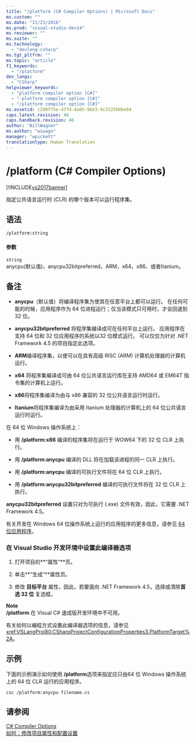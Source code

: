 ```yaml
---
title: "/platform (C# Compiler Options) | Microsoft Docs"
ms.custom: ""
ms.date: "11/23/2016"
ms.prod: "visual-studio-dev14"
ms.reviewer: ""
ms.suite: ""
ms.technology: 
  - "devlang-csharp"
ms.tgt_pltfrm: ""
ms.topic: "article"
f1_keywords: 
  - "/platform"
dev_langs: 
  - "CSharp"
helpviewer_keywords: 
  - "platform compiler option [C#]"
  - "-platform compiler option [C#]"
  - "/platform compiler option [C#]"
ms.assetid: c290ff5e-47f4-4a85-9bb3-9c2525b0be04
caps.latest.revision: 46
caps.handback.revision: 46
author: "BillWagner"
ms.author: "wiwagn"
manager: "wpickett"
translationtype: Human Translation
---
```

# /platform (C# Compiler Options)
[!INCLUDE[vs2017banner](../../../csharp/includes/vs2017banner.md)]

指定公共语言运行时 \(CLR\) 的哪个版本可以运行程序集。  
  
## 语法  
  
```  
/platform:string  
```  
  
#### 参数  
 `string`  
 anycpu\(默认值\)，anycpu32bitpreferred，ARM，x64，x86、或者Itanium。  
  
## 备注  
  
-   **anycpu**（默认值）将编译程序集为使其在任意平台上都可以运行。  在任何可能的时候，应用程序作为 64 位进程运行；仅当该模式只可用时，才会回退到 32 位。  
  
-   **anycpu32bitpreferred** 将程序集编译成可在任何平台上运行。  应用程序在支持 64 位和 32 位应用程序的系统以32 位模式运行。  可以仅仅为针对 .NET Framework 4.5 的项目指定此选项。  
  
-   **ARM**编译程序集，以便可以在具有高级 RISC \(ARM\) 计算机处理器的计算机运行。  
  
-   **x64** 将程序集编译成可由 64 位公共语言运行库在支持 AMD64 或 EM64T 指令集的计算机上运行。  
  
-   **x86**将程序集编译为由与 x86 兼容的 32 位公共语言运行时运行。  
  
-   **Itanium**将程序集编译为由采用 Itanium 处理器的计算机上的 64 位公共语言运行时运行。  
  
 在 64 位 Windows 操作系统上：  
  
-   用 **\/platform:x86** 编译的程序集将在运行于 WOW64 下的 32 位 CLR 上执行。  
  
-   用 **\/platform:anycpu** 编译的 DLL 将在加载该进程的同一 CLR 上执行。  
  
-   用 **\/platform:anycpu** 编译的可执行文件将在 64 位 CLR 上执行。  
  
-   用 **\/platform:anycpu32bitpreferred** 编译的可执行文件将在 32 位 CLR 上执行。  
  
 **anycpu32bitpreferred** 设置只对为可执行 \(.exe\) 文件有效，因此，它需要 .NET Framework 4.5。  
  
 有关开发在 Windows 64 位操作系统上运行的应用程序的更多信息，请参见 [64 位应用程序](../Topic/64-bit%20Applications.md)。  
  
### 在 Visual Studio 开发环境中设置此编译器选项  
  
1.  打开项目的**“属性”**页。  
  
2.  单击**“生成”**属性页。  
  
3.  修改 **目标平台** 属性，因此，若要面向 .NET Framework 4.5，选择或清除**首选 32 位** 复选框。  
  
 **Note**  
 **\/platform** 在 Visual C\# 速成版开发环境中不可用。  
  
 有关如何以编程方式设置此编译器选项的信息，请参见 <xref:VSLangProj80.CSharpProjectConfigurationProperties3.PlatformTarget%2A>。  
  
## 示例  
 下面的示例演示如何使用 **\/platform**选项来指定应只由64 位 Windows 操作系统上的 64 位 CLR 运行的应用程序。  
  
```  
csc /platform:anycpu filename.cs  
```  
  
## 请参阅  
 [C\# Compiler Options](../../../csharp/language-reference/compiler-options/index.md)   
 [如何：修改项目属性和配置设置](http://msdn.microsoft.com/zh-cn/e7184bc5-2f2b-4b4f-aa9a-3ecfcbc48b67)